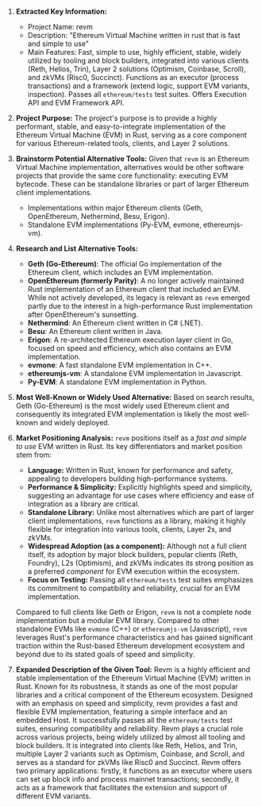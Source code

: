 1.  **Extracted Key Information:**
    *   Project Name: revm
    *   Description: "Ethereum Virtual Machine written in rust that is fast and simple to use"
    *   Main Features: Fast, simple to use, highly efficient, stable, widely utilized by tooling and block builders, integrated into various clients (Reth, Helios, Trin), Layer 2 solutions (Optimism, Coinbase, Scroll), and zkVMs (Risc0, Succinct). Functions as an executor (process transactions) and a framework (extend logic, support EVM variants, inspection). Passes all `ethereum/tests` test suites. Offers Execution API and EVM Framework API.

2.  **Project Purpose:**
    The project's purpose is to provide a highly performant, stable, and easy-to-integrate implementation of the Ethereum Virtual Machine (EVM) in Rust, serving as a core component for various Ethereum-related tools, clients, and Layer 2 solutions.

3.  **Brainstorm Potential Alternative Tools:**
    Given that `revm` is an Ethereum Virtual Machine implementation, alternatives would be other software projects that provide the same core functionality: executing EVM bytecode. These can be standalone libraries or part of larger Ethereum client implementations.

    *   Implementations within major Ethereum clients (Geth, OpenEthereum, Nethermind, Besu, Erigon).
    *   Standalone EVM implementations (Py-EVM, evmone, ethereumjs-vm).

4.  **Research and List Alternative Tools:**

    *   **Geth (Go-Ethereum)**: The official Go implementation of the Ethereum client, which includes an EVM implementation.
    *   **OpenEthereum (formerly Parity)**: A no longer actively maintained Rust implementation of an Ethereum client that included an EVM. While not actively developed, its legacy is relevant as `revm` emerged partly due to the interest in a high-performance Rust implementation after OpenEthereum's sunsetting.
    *   **Nethermind**: An Ethereum client written in C# (.NET).
    *   **Besu**: An Ethereum client written in Java.
    *   **Erigon**: A re-architected Ethereum execution layer client in Go, focused on speed and efficiency, which also contains an EVM implementation.
    *   **evmone**: A fast standalone EVM implementation in C++.
    *   **ethereumjs-vm**: A standalone EVM implementation in Javascript.
    *   **Py-EVM**: A standalone EVM implementation in Python.

5.  **Most Well-Known or Widely Used Alternative:**
    Based on search results, Geth (Go-Ethereum) is the most widely used Ethereum client and consequently its integrated EVM implementation is likely the most well-known and widely deployed.

6.  **Market Positioning Analysis:**
    `revm` positions itself as a *fast and simple to use* EVM written in Rust. Its key differentiators and market position stem from:
    *   **Language:** Written in Rust, known for performance and safety, appealing to developers building high-performance systems.
    *   **Performance & Simplicity:** Explicitly highlights speed and simplicity, suggesting an advantage for use cases where efficiency and ease of integration as a library are critical.
    *   **Standalone Library:** Unlike most alternatives which are part of larger client implementations, `revm` functions as a library, making it highly flexible for integration into various tools, clients, Layer 2s, and zkVMs.
    *   **Widespread Adoption (as a component):** Although not a full client itself, its adoption by major block builders, popular clients (Reth, Foundry), L2s (Optimism), and zkVMs indicates its strong position as a preferred *component* for EVM execution within the ecosystem.
    *   **Focus on Testing:** Passing all `ethereum/tests` test suites emphasizes its commitment to compatibility and reliability, crucial for an EVM implementation.

    Compared to full clients like Geth or Erigon, `revm` is not a complete node implementation but a modular EVM library. Compared to other standalone EVMs like `evmone` (C++) or `ethereumjs-vm` (Javascript), `revm` leverages Rust's performance characteristics and has gained significant traction within the Rust-based Ethereum development ecosystem and beyond due to its stated goals of speed and simplicity.

7.  **Expanded Description of the Given Tool:**
    Revm is a highly efficient and stable implementation of the Ethereum Virtual Machine (EVM) written in Rust. Known for its robustness, it stands as one of the most popular libraries and a critical component of the Ethereum ecosystem. Designed with an emphasis on speed and simplicity, revm provides a fast and flexible EVM implementation, featuring a simple interface and an embedded Host. It successfully passes all the `ethereum/tests` test suites, ensuring compatibility and reliability. Revm plays a crucial role across various projects, being widely utilized by almost all tooling and block builders. It is integrated into clients like Reth, Helios, and Trin, multiple Layer 2 variants such as Optimism, Coinbase, and Scroll, and serves as a standard for zkVMs like Risc0 and Succinct. Revm offers two primary applications: firstly, it functions as an executor where users can set up block info and process mainnet transactions; secondly, it acts as a framework that facilitates the extension and support of different EVM variants.